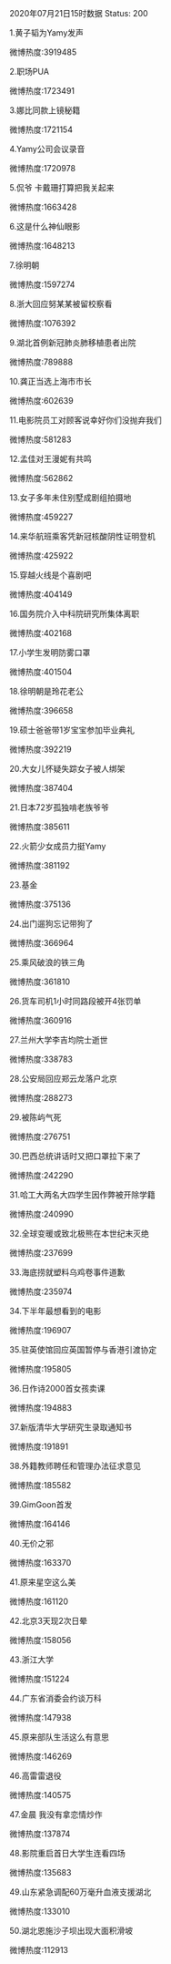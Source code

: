 2020年07月21日15时数据
Status: 200

1.黄子韬为Yamy发声

微博热度:3919485

2.职场PUA

微博热度:1723491

3.娜比同款上镜秘籍

微博热度:1721154

4.Yamy公司会议录音

微博热度:1720978

5.侃爷 卡戴珊打算把我关起来

微博热度:1663428

6.这是什么神仙眼影

微博热度:1648213

7.徐明朝

微博热度:1597274

8.浙大回应努某某被留校察看

微博热度:1076392

9.湖北首例新冠肺炎肺移植患者出院

微博热度:789888

10.龚正当选上海市市长

微博热度:602639

11.电影院员工对顾客说幸好你们没抛弃我们

微博热度:581283

12.孟佳对王漫妮有共鸣

微博热度:562862

13.女子多年未住别墅成剧组拍摄地

微博热度:459227

14.来华航班乘客凭新冠核酸阴性证明登机

微博热度:425922

15.穿越火线是个喜剧吧

微博热度:404149

16.国务院介入中科院研究所集体离职

微博热度:402168

17.小学生发明防雾口罩

微博热度:401504

18.徐明朝是玲花老公

微博热度:396658

19.硕士爸爸带1岁宝宝参加毕业典礼

微博热度:392219

20.大女儿怀疑失踪女子被人绑架

微博热度:387404

21.日本72岁孤独啃老族爷爷

微博热度:385611

22.火箭少女成员力挺Yamy

微博热度:381192

23.基金

微博热度:375136

24.出门遛狗忘记带狗了

微博热度:366964

25.乘风破浪的铁三角

微博热度:361810

26.货车司机1小时同路段被开4张罚单

微博热度:360916

27.兰州大学李吉均院士逝世

微博热度:338783

28.公安局回应郑云龙落户北京

微博热度:288273

29.被陈屿气死

微博热度:276751

30.巴西总统讲话时又把口罩拉下来了

微博热度:242290

31.哈工大两名大四学生因作弊被开除学籍

微博热度:240990

32.全球变暖或致北极熊在本世纪末灭绝

微博热度:237699

33.海底捞就塑料乌鸡卷事件道歉

微博热度:235974

34.下半年最想看到的电影

微博热度:196907

35.驻英使馆回应英国暂停与香港引渡协定

微博热度:195805

36.日作诗2000首女孩卖课

微博热度:194883

37.新版清华大学研究生录取通知书

微博热度:191891

38.外籍教师聘任和管理办法征求意见

微博热度:185582

39.GimGoon首发

微博热度:164146

40.无价之邪

微博热度:163370

41.原来星空这么美

微博热度:161120

42.北京3天现2次日晕

微博热度:158056

43.浙江大学

微博热度:151224

44.广东省消委会约谈万科

微博热度:147938

45.原来部队生活这么有意思

微博热度:146269

46.高雷雷退役

微博热度:140575

47.金晨 我没有拿恋情炒作

微博热度:137874

48.影院重启首日大学生连看四场

微博热度:135683

49.山东紧急调配60万毫升血液支援湖北

微博热度:133010

50.湖北恩施沙子坝出现大面积滑坡

微博热度:112913


